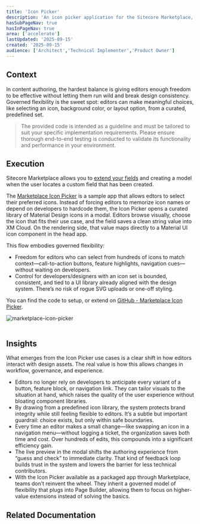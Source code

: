 ```yaml
---
title: 'Icon Picker'
description: 'An icon picker application for the Sitecore Marketplace,'
hasSubPageNav: true
hasInPageNav: true
area: ['accelerate']  
lastUpdated: '2025-09-15'
created: '2025-09-15'
audience: ['Architect','Technical Implementer','Product Owner']
---
```


## Context
In content authoring, the hardest balance is giving editors enough freedom to be effective without letting them run wild and break design consistency. Governed flexibility is the sweet spot: editors can make meaningful choices, like selecting an icon, background color, or layout option, from a curated, predefined set.

> The provided code is intended as a guideline and must be tailored to suit your specific implementation requirements. Please ensure thorough end-to-end testing is conducted to validate its functionality and performance in your environment.

## Execution
Sitecore Marketplace allows you to [extend your fields](https://doc.sitecore.com/mp/en/developers/marketplace/extension-points.html#page-builder-custom-field) and creating a model when the user locates a custom field that has been created.

The [Marketplace Icon Picker](https://github.com/Sitecore/marketplace-icon-picker) is a sample app that allows edtors to select their preferred icons. Instead of forcing editors to memorize icon names or depend on developers to hardcode them, the Icon Picker opens a curated library of Material Design icons in a modal. Editors browse visually, choose the icon that fits their use case, and the field saves a clean string value into XM Cloud. On the rendering side, that value maps directly to a Material UI icon component in the head app.

This flow embodies governed flexibility:
- Freedom for editors who can select from hundreds of icons to match context—call-to-action buttons, feature highlights, navigation cues—without waiting on developers.
- Control for developers/designers with an icon set is bounded, consistent, and tied to a UI library already aligned with the design system. There’s no risk of rogue SVG uploads or one-off styling.


You can find the code to setup, or extend on [GitHub - Marketplace Icon Picker](https://github.com/Sitecore/marketplace-icon-picker).

<img src="/images/learn/accelerate/xm-cloud/deployment-dashboard/marketplace-icon-picker.jpg" alt="marketplace-icon-picker"/>
<br/><br/>

## Insights
What emerges from the Icon Picker use cases is a clear shift in how editors interact with design assets. The real value is how this allows changes in workflow, governance, and experience.

- Editors no longer rely on developers to anticipate every variant of a button, feature block, or navigation link. They can tailor visuals to the situation at hand, which raises the quality of the user experience without bloating component libraries.
- By drawing from a predefined icon library, the system protects brand integrity while still feeling flexible to editors. It’s a subtle but important guardrail: choice exists, but only within safe boundaries.
- Every time an editor makes a small change—like swapping an icon in a navigation menu—without logging a ticket, the organization saves both time and cost. Over hundreds of edits, this compounds into a significant efficiency gain.
- The live preview in the modal shifts the authoring experience from “guess and check” to immediate clarity. That kind of feedback loop builds trust in the system and lowers the barrier for less technical contributors.
- With the Icon Picker available as a packaged app through Marketplace, teams don’t reinvent the wheel. They inherit a governed model of flexibility that plugs into Page Builder, allowing them to focus on higher-value extensions instead of solving the basics.


## Related Documentation
<Row columns={2}>
  <Link title="Extension points" link="https://doc.sitecore.com/mp/en/developers/marketplace/extension-points.html#standalone"/>
  <Link title="Marketplace Getting Started" link="https://developers.sitecore.com/learn/getting-started/marketplace" />
</Row>


